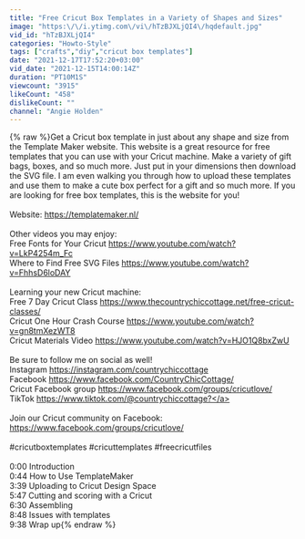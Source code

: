 ```yaml
---
title: "Free Cricut Box Templates in a Variety of Shapes and Sizes"
image: "https:\/\/i.ytimg.com\/vi\/hTzBJXLjQI4\/hqdefault.jpg"
vid_id: "hTzBJXLjQI4"
categories: "Howto-Style"
tags: ["crafts","diy","cricut box templates"]
date: "2021-12-17T17:52:20+03:00"
vid_date: "2021-12-15T14:00:14Z"
duration: "PT10M1S"
viewcount: "3915"
likeCount: "458"
dislikeCount: ""
channel: "Angie Holden"
---
```

{% raw %}Get a Cricut box template in just about any shape and size from the Template Maker website. This website is a great resource for free templates that you can use with your Cricut machine. Make a variety of gift bags, boxes, and so much more. Just put in your dimensions then download the SVG file. I am even walking you through how to upload these templates and use them to make a cute box perfect for a gift and so much more. If you are looking for free box templates, this is the website for you!<br /><br />Website: <a rel="nofollow" target="blank" href="https://templatemaker.nl/">https://templatemaker.nl/</a> <br /><br />Other videos you may enjoy: <br />Free Fonts for Your Cricut <a rel="nofollow" target="blank" href="https://www.youtube.com/watch?v=LkP4254m_Fc">https://www.youtube.com/watch?v=LkP4254m_Fc</a> <br />Where to Find Free SVG Files <a rel="nofollow" target="blank" href="https://www.youtube.com/watch?v=FhhsD6loDAY">https://www.youtube.com/watch?v=FhhsD6loDAY</a> <br /><br />Learning your new Cricut machine:<br />Free 7 Day Cricut Class <a rel="nofollow" target="blank" href="https://www.thecountrychiccottage.net/free-cricut-classes/">https://www.thecountrychiccottage.net/free-cricut-classes/</a><br />Cricut One Hour Crash Course <a rel="nofollow" target="blank" href="https://www.youtube.com/watch?v=gn8tmXezWT8">https://www.youtube.com/watch?v=gn8tmXezWT8</a> <br />Cricut Materials Video <a rel="nofollow" target="blank" href="https://www.youtube.com/watch?v=HJO1Q8bxZwU">https://www.youtube.com/watch?v=HJO1Q8bxZwU</a> <br /><br />Be sure to follow me on social as well!<br />Instagram <a rel="nofollow" target="blank" href="https://instagram.com/countrychiccottage">https://instagram.com/countrychiccottage</a> <br />Facebook <a rel="nofollow" target="blank" href="https://www.facebook.com/CountryChicCottage/">https://www.facebook.com/CountryChicCottage/</a> <br />Cricut Facebook group <a rel="nofollow" target="blank" href="https://www.facebook.com/groups/cricutlove/">https://www.facebook.com/groups/cricutlove/</a><br />TikTok <a rel="nofollow" target="blank" href="https://www.tiktok.com/@countrychiccottage?">https://www.tiktok.com/@countrychiccottage?</a> <br /><br />Join our Cricut community on Facebook: <a rel="nofollow" target="blank" href="https://www.facebook.com/groups/cricutlove/">https://www.facebook.com/groups/cricutlove/</a> <br /><br />#cricutboxtemplates #cricuttemplates #freecricutfiles<br /><br />0:00 Introduction<br />0:44 How to Use TemplateMaker<br />3:39 Uploading to Cricut Design Space<br />5:47 Cutting and scoring with a Cricut<br />6:30 Assembling<br />8:48 Issues with templates<br />9:38 Wrap up{% endraw %}

